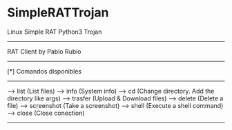 # SimpleRATTrojan
Linux Simple RAT Python3 Trojan

*************************
RAT Client by Pablo Rubio
*************************
[*] Comandos disponibles
*************************
--> list     (List files)
--> info     (System info)
--> cd       (Change directory. Add the directory like args)
--> trasfer  (Upload & Download files)
--> delete   (Delete a file)
--> screenshot   (Take a screenshot)
--> shell    (Execute a shell command)
--> close    (Close conection)
*************************
